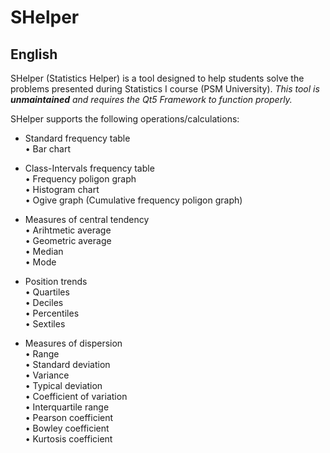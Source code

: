 # SHelper  

## English  
SHelper (Statistics Helper) is a tool designed to help students solve the problems presented during Statistics I course (PSM University).
*This tool is **unmaintained** and requires the Qt5 Framework to function properly.*    
  
SHelper supports the following operations/calculations:

- Standard frequency table  
  • Bar chart  
  
- Class-Intervals frequency table  
  • Frequency poligon graph  
  • Histogram chart  
  • Ogive graph (Cumulative frequency poligon graph)  
  
- Measures of central tendency  
  • Arihtmetic average  
  • Geometric average  
  • Median  
  • Mode  
  
- Position trends  
  • Quartiles  
  • Deciles  
  • Percentiles  
  • Sextiles  
    
 - Measures of dispersion  
  • Range  
  • Standard deviation  
  • Variance  
  • Typical deviation  
  • Coefficient of variation   
  • Interquartile range  
  • Pearson coefficient  
  • Bowley coefficient  
  • Kurtosis coefficient
